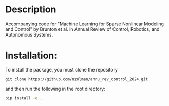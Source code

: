 # Description
Accompanying code for "Machine Learning for Sparse Nonlinear Modeling and Control" by Brunton et al.  in Annual Review of Control, Robotics, and Autonomous Systems. 

# Installation:
To install the package, you must clone the repository

```
git clone https://github.com/nzolman/annu_rev_control_2024.git
```

and then run the following in the root directory: 

```bash
pip install -e .
```